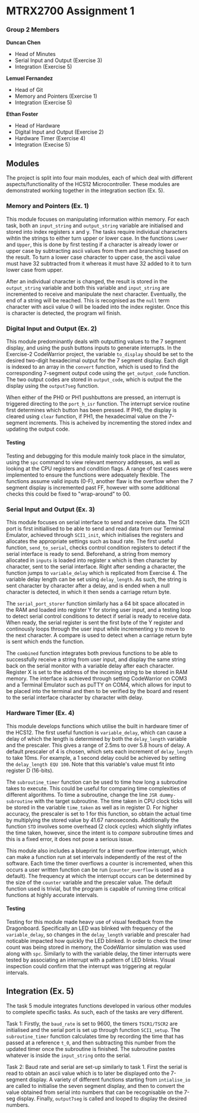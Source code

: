 # MTRX2700 Assignment 1
### Group 2 Members

**Duncan Chen**
- Head of Minutes
- Serial Input and Output (Exercise 3)
- Integration (Exercise 5)


**Lemuel Fernandez**
- Head of Git
- Memory and Pointers (Exercise 1)
- Integration (Exercise 5)

**Ethan Foster**
- Head of Hardware
- Digital Input and Output (Exercise 2)
- Hardware Timer (Exercise 4)
- Integration (Execise 5)

## Modules
The project is split into four main modules, each of which deal with different aspects/functionality of the HCS12 Microcontroller. These modules are demonstrated working together in the integration section (Ex. 5).

### Memory and Pointers (Ex. 1)
This module focuses on manipulating information within memory. For each task, both an `input_string` and `output_string` variable are initialised and stored into index registers x and y. The tasks require individual characters wihtin the strings to either turn upper or lower case. In the functions `Lower` and `Upper`, this is done by first testing if a character is already lower or upper case by subtracting ascii values from them and branching based on the result. To turn a lower case character to upper case, the ascii value must have 32 subtracted from it whereas it must have 32 added to it to turn lower case from upper.

After an individual character is changed, the result is stored in the `output_string` variable and both this variable and `input_string` are incremented to receive and manipulate the next character. Eventually, the end of a string will be reached. This is recognised as the `null` term character with ascii value 0 will be loaded into the index register. Once this is character is detected, the program wil finish.

### Digital Input and Output (Ex. 2)
This module predominantly deals with outputting values to the 7 segment display, and using the push buttons inputs to generate interrupts. In the Exercise-2 CodeWarrior project, the variable `to_display` should be set to the desired two-digit hexadecimal output for the 7 segment display. Each digit is indexed to an array in the `convert` function, which is used to find the corresponding 7-segment output code using the `get_output_code` function. The two output codes are stored in `output_code`, which is output the the display using the `output7seg` function.

When either of the PH0 or PH1 pushbuttons are pressed, an interrupt is triggered directing to the `port_h_isr` function. The interrupt service routine first determines which button has been pressed. If PH0, the display is cleared using `clear` function, if PH1, the hexadecimal value on the 7-segment increments. This is acheived by incrementing the stored index and updating the output code.

#### Testing
Testing and debugging for this module mainly took place in the simulator, using the `spc` command to view relevant memory addresses, as well as looking at the CPU registers and condition flags. A range of test cases were implemented to ensure the functions were adequately flexible. The functions assume valid inputs (0-F), another flaw is the overflow when the 7 segment display is incremented past FF, however with some additional checks this could be fixed to "wrap-around" to 00.

### Serial Input and Output (Ex. 3)

This module focuses on serial interface to send and receive data. The SCI1 port is first initiallised to be able to send and read data from our Terminal Emulator, achieved through `SCI1_init`, which initialises the registers and allocates the appropriate settings such as baud rate. The first useful function, `send_to_serial`, checks control condition registers to detect if the serial interface is ready to send. Beforehand, a string from memory allocated in `inputs` is loaded into register x which is then character by character, sent to the serial interface. Right after sending a character, the function jumps to `variable_delay` which is replicated from Exercise 4. The variable delay length can be set using `delay_length`. As such, the string is sent character by character after a delay, and is ended when a null character is detected, in which it then sends a carriage return byte.

The `serial_port_storer` function similarly has a 64 bit space allocated in the RAM and loaded into register Y for storing user input, and a testing loop to detect serial control conditions to detect if serial is ready to receive data. When ready, the serial register is sent the first byte of the Y register and continously loops through the user input while incrementing y to move to the next character. A compare is used to detect when a carriage return byte is sent which ends the function.

The `combined` function integrates both previous functions to be able to successfully receive a string from user input, and display the same string back on the serial monitor with a variable delay after each character. Register X is set to the address of the incoming string to be stored in RAM memory. The interface is achieved through setting CodeWarrior on COM3 and a Terminal Emulator such as puTTY on COM4, which allows for input to be placed into the terminal and then to be verified by the board and resent to the serial interface character by character with delay.

### Hardware Timer (Ex. 4)
This module develops functions which utilise the built in hardware timer of the HCS12. The first useful function is `variable_delay`, which can cause a delay of which the length is determined by both the `delay_length` variable and the prescaler. This gives a range of 2.5ms to over 5.8 hours of delay. A default prescaler of 4 is chosen, which sets each increment of `delay_length` to take 10ms. For example, a 1 second delay could be achieved by setting the `delay_length EQU 100`. Note that this variable's value must fit into register D (16-bits).

The `subroutine_timer` function can be used to time how long a subroutine takes to execute. This could be useful for comparing time complexities of different algorithms. To time a subroutine, change the line `JSR dummy-subroutine` with the target subroutine. The time taken in CPU clock ticks will be stored in the variable `time_taken` as well as in register D. For higher accuracy, the prescaler is set to 1 for this function, so obtain the actual time by multiplying the stored value by 41.67 nanoseconds. Additionally the function `STD` involves some overhead (2 clock cycles) which slightly inflates the time taken, however, since the intent is to *compare* subroutine times and this is a fixed error, it does not pose a serious issue.

This module also includes a blueprint for a timer overflow interrupt, which can make a function run at set intervals independently of the rest of the software. Each time the timer overflows a counter is incremented, when this occurs a user written function can be run (`counter_overflow` is used as a default). The frequency at which the interrupt occurs can be determined by the size of the `counter` variable and the prescaler value. The default function used is trivial, but the program is capable of running time critical functions at highly accurate intervals.

#### Testing
Testing for this module made heavy use of visual feedback from the Dragonboard. Specifically an LED was blinked with frequency of the `variable_delay`, so changes in the `delay_length` variable and prescaler had noticable impacted how quickly the LED blinked. In order to check the timer count was being stored in memory, the CodeWarrior simulation was used along with `spc`. Similarly to with the variable delay, the timer interrupts were tested by associating an interrupt with a pattern of LED blinks. Visual inspection could confirm that the interrupt was triggering at regular intervals.


## Integration (Ex. 5)
The task 5 module integrates functions developed in various other modules to complete specific tasks. As such, each of the tasks are very different.

Task 1: Firstly, the `baud_rate` is set to 9600, the timers `TSCR1/TSCR2` are initialised and the serial port is set up through function `SCI1_setup`. The `subroutine_timer` function calculates time by recording the time that has passed at a reference `t_0`, and then subtracting this number from the updated timer once the subroutine is finished. The subroutine pastes whatever is inside the `input_string` onto the serial.

Task 2: Baud rate and serial are set-up similarly to task 1. First the serial is read to obtain an ascii value which is to later be displayed onto the 7-segment display. A variety of different functions starting from `intialise_io` are called to initialise the seven segment display, and then to convert the value obtained from serial into numbers that can be recognisable on the 7-seg display. Finally, `output7seg` is called and looped to display the desired numbers.


